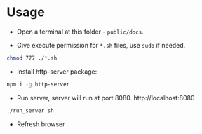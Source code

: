 # Usage

* Open a terminal at this folder - `public/docs`.

* Give execute permission for `*.sh` files, use `sudo` if needed.
```bash
chmod 777 ./*.sh
```

* Install http-server package:
```bash
npm i -g http-server
```

* Run server, server will run at port 8080. http://localhost:8080
```bash
./run_server.sh
```

* Refresh browser
